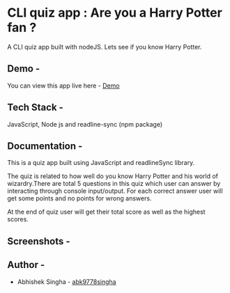 
# CLI quiz app : Are you a Harry Potter fan ?

A CLI quiz app built with nodeJS. Lets see if you know Harry Potter.


## Demo -

You can view this app live here - [Demo](https://replit.com/@abhisheksingha/Harry-Potter-quiz?embed=true)

## Tech Stack -

JavaScript, Node js and readline-sync (npm package)


## Documentation -


This is a quiz app built using JavaScript and readlineSync library.

The quiz is related to how well do you know Harry Potter and his world of wizardry.There are total 5 questions in this quiz which user can answer by interacting through console input/output.
For each correct answer user will get some points and no points for wrong answers.

At  the end of quiz user will get their total score as well as the highest scores.



## Screenshots -



## Author -

- Abhishek Singha - [abk9778singha](https://github.com/abk9778singha)
